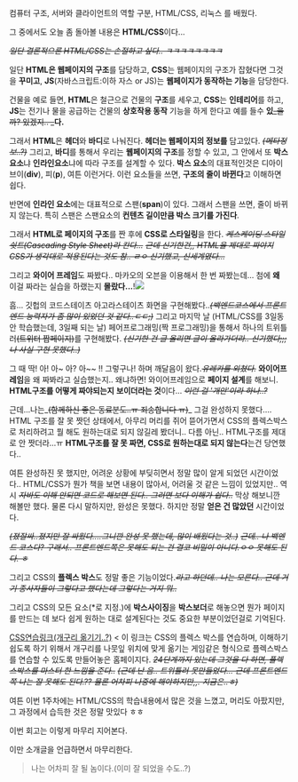 컴퓨터 구조, 서버와 클라이언트의 역할 구분, HTML/CSS, 리눅스 를 배웠다.

그 중에서도 오늘 좀 돌아볼 내용은 **HTML/CSS**이다...

_~~일단 결론적으론 HTML/CSS는 손절하고 싶다..
ㅋㅋㅋㅋㅋㅋㅋㅋ~~_

일단 **HTML은 웹페이지의 구조**를 담당하고, **CSS**는 웹페이지의 구조가 잡혔다면 그것을 **꾸미고**, **JS**(자바스크립트:이하 자스 or JS)는 **웹페이지가 동작하는 기능**을 담당한다.

건물을 예로 들면, **HTML**은 철근으로 건물의 **구조**를 세우고, **CSS**는 **인테리어**를 하고, **JS**는 전기나 물을 공급하는 건물의 **상호작용 동작** 기능을 하게 한다고 예를 들수 **있**~~_을까? 있겠지.. _~~**다.**

그래서 **HTML**은 **헤더**와 **바디**로 나눠진다. **헤더는 웹페이지의 정보를** 담고있다. _~~(메타정보..?)~~_
그리고, **바디**를 통해서 우리는 **웹페이지의 구조**를 정할 수 있고, 그 안에서 또 **박스요소**냐 **인라인요소**냐에 따라 구조를 설계할 수 있다.
**박스 요소**의 대표적인것은 디아이브이(**div**), 피(**p**), 여튼 이런거다. 이런 요소들을 쓰면, **구조의 줄이 바뀐다**고 이해하면 쉽다.

반면에 **인라인 요소**에는 대표적으로 스팬(**span**)이 있다. 그래서 스팬을 쓰면, 줄이 바뀌지 않는다. 특히 스팬은 스팬요소의 **컨텐츠 길이만큼 박스 크기를 가진다**.

그래서 **HTML로 페이지의 구조**를 짠 후에 **CSS로 스타일링**을 한다. _~~케스케이딩 스타일 쉿트(Cascading Style Sheet)라 칸다...~~_
~~_근데 신기한건,, HTML을 제대로 짜야지 CSS가 생각대로 적용된다는 것도 참.. ㄹㅇ 신기했고, 신세계였다..._~~

그리고 **와이어 프레임**도 짜봤다.. 마카오의 오븐을 이용해서 한 번 짜봤는데... 첨에 **왜** 이걸 짜라는 실습을 하랬는지 **몰랐다...**!![](https://velog.velcdn.com/images/tjdtn4484/post/a7ece1ee-b193-49a7-aeae-e9bd20f38066/image.jpg)


흠... 깃헙의 코드스테이츠 아고라스테이츠 화면을 구현해봤다..~~_(백엔드코스에서 프론트엔드 능력자가 좀 많이 있었던 것 같다..ㄷㄷ;)_~~
그리고 마지막 날 (HTML/CSS를 3일동안 학습했는데, 3일째 되는 날) 페어프로그래밍(짝 프로그래밍)을 통해서 하나의 트위틀러~~(트위터 짭페이지)~~를 구현해봤다. _~~(신기한 건 글 올리면 글이 올라가더라.. 신기했다;;; 나 사실 구현 못했다..)~~_

그 때 딱! 아! 아~ 아? 아~~ !! 그렇구나! 하며 깨달음이 왔다._~~유레카를 외쳤다.~~_ **와이어프레임**을 왜 짜봐라고 실습했는지..
왜냐하면! 와이어프레임으로 **페이지 설계**를 해보니. **HTML구조를 어떻게 짜야되는지** **보이더라는 것**이다... _~~이런 걸 '개안'이라 하나..?~~_

근데...나는_~~(함께하신 좋은 동료분도..ㅠ 죄송합니다 ㅠ)~~_ 그걸 완성하지 못했다.... HTML 구조를 잘 못 짯던 상태에서, 아무리 머리를 쥐어 뜯어가면서 CSS의 플렉스박스로 처리하려고 뭘 해도 원하는대로 되지 않길레 봤더니.. 다름 아닌.. HTML구조를 제대로 안 짯더라...ㅠ **HTML구조를 잘 못 짜면, CSS로 원하는대로 되지 않는다**는건 당연했다..

여튼 완성하진 못 했지만, 어려운 상황에 부딪히면서 정말 많이 알게 되었던 시간이었다.. HTML/CSS가 뭔가 책을 보면 내용이 많아서, 어려울 것 같은 느낌이 있었지만.. 역시 _~~자바도 이해 안되면 코드로 해보면 된다.. 그러면 보다 이해가 쉽다..~~_ 막상 해보니깐 해볼만 했다. 물론 다시 말하지만, 완성은 못했다. 하지만 정말 **얻은 건 많았던** 시간이었다. 

~~_(졌잘싸..졌지만 잘 싸웠다....그니깐 완성 못 했는데, 많이 배웠다는 것..)_~~
~~_근데.. 나 백엔드 코스다? 구래서.. 프론트엔드쪽은 못해도 되는 건 결코 비밀이 아니다.ㅇㅇ 못해도 된다. ㅎ_~~

그리고 CSS의 **플렉스 박스**도 정말 좋은 기능이었다._~~라고 하던데.. 나는 모른다.. 근데 거기 종사자들이 그렇다고 했다는데 그렇다는 거지 뭐..~~_

그리고 CSS의 모든 요소(*로 지정.)에 **박스사이징**을 **박스보더**로 해놓으면 뭔가 페이지를 만드는 데 보다 쉽게 원하는 대로 설계된다는 것도 중요한 부분이었던걸로 기억된다.

[CSS연습링크(개구리 옮기기..?)](https://flexboxfroggy.com/#ko) < 이 링크는 CSS의 플렉스 박스를 연습하며, 이해하기 쉽도록 하기 위해서 개구리를 나뭇잎 위치에 맞게 옮기는 게임같은 형식으로 플렉스박스를 연습할 수 있도록 만들어놓은 홈페이지다. _~~24단계까지 있는데 그것을 다 하면, 플렉스박스를 마스터 한 느낌을 준다..~~_
_~~(근데 난 음.. 트위틀러 못만들었다... 근데 프론트엔드 쪽 나는 잘 못해도 된다.?? 물론 어차피 나중에 해야하지만,,. 지금은..ㅎ)~~_


여튼 이번 1주차에는 HTML/CSS의 학습내용에서 많은 것을 느꼈고, 머리도 아팠지만, 그 과정에서 습득한 것은 정말 맛있다 ㅎㅎ

이번 회고는 이렇게 마무리 지어본다.

이만 소개글을 언급하면서 마무리한다.
> 나는 어차피 잘 될 놈이다.(이미 잘 되었을 수도..?) 
